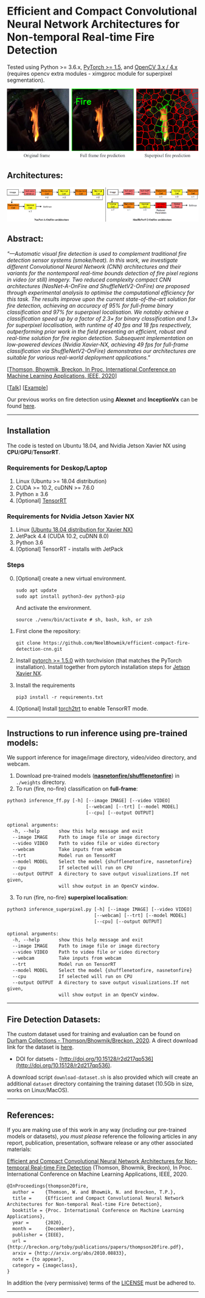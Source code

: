 # Efficient and Compact Convolutional Neural Network Architectures for Non-temporal Real-time Fire Detection

Tested using Python >= 3.6.x, [PyTorch >= 1.5](https://pytorch.org/), and [OpenCV 3.x / 4.x](http://www.opencv.org) (requires opencv extra modules - ximgproc module for superpixel segmentation).

![Architectures](images/icmla_fire2020_ex.png)

## Architectures:
![Architectures](images/icmla_fire2020_arch.png)

## Abstract:

_"—Automatic visual fire detection is used to complement traditional fire detection sensor systems (smoke/heat). In this work, we investigate different Convolutional Neural Network (CNN) architectures and their variants for the nontemporal real-time bounds detection of fire pixel regions in video (or still) imagery. Two reduced complexity compact CNN architectures (NasNet-A-OnFire and ShuffleNetV2-OnFire) are proposed through experimental analysis to optimise the computational efficiency for this task. The results improve upon the current state-of-the-art solution for fire detection, achieving an accuracy of 95% for full-frame binary classification and 97% for superpixel localisation. We notably achieve a classification speed up by a factor of 2.3× for binary classification and 1.3× for superpixel localisation, with runtime of 40 fps and 18 fps respectively, outperforming prior work in the field presenting an efficient, robust and real-time solution for fire region detection. Subsequent implementation on low-powered devices (Nvidia Xavier-NX, achieving 49 fps for full-frame classification via ShuffleNetV2-OnFire) demonstrates our architectures are suitable for various real-world deployment applications."_

[[Thomson, Bhowmik, Breckon, In Proc. International Conference on Machine Learning Applications, IEEE, 2020](https://breckon.org/toby/publications/papers/thompson20fire.pdf)]

[[Talk](https://www.youtube.com/embed/1haTCOHgDtQ)] [[Example](https://www.youtube.com/embed/t6r2TndNSVY)]

Our previous works on fire detection using **Alexnet** and **InceptionVx** can be found [here](https://github.com/tobybreckon/fire-detection-cnn).


---
## Installation
The code is tested on Ubuntu 18.04, and Nvidia Jetson Xavier NX using **CPU**/**GPU**/**TensorRT**.  
### Requirements for Deskop/Laptop
1. Linux (Ubuntu >= 18.04 distribution)
2. CUDA >= 10.2, cuDNN >= 7.6.0
3. Python ≥ 3.6
4. [Optional] [TensorRT](https://docs.nvidia.com/deeplearning/tensorrt/install-guide/index.html) 
### Requirements for Nvidia Jetson Xavier NX
1. Linux [(Ubuntu 18.04 distribution for Xavier NX)](https://developer.nvidia.com/embedded/learn/get-started-jetson-xavier-nx-devkit#intro)
2. JetPack 4.4 (CUDA 10.2, cuDNN 8.0)
3. Python 3.6
4. [Optional] TensorRT - installs with JetPack  

### Steps
0. [Optional] create a new virtual environment. 

    ~~~
    sudo apt update
    sudo apt install python3-dev python3-pip
    ~~~
    And activate the environment.
    
    ~~~
    source ./venv/bin/activate # sh, bash, ksh, or zsh
    ~~~
1. First clone the repository:
    ~~~
    git clone https://github.com/NeelBhowmik/efficient-compact-fire-detection-cnn.git
    ~~~

2. Install [pytorch >= 1.5.0](https://pytorch.org/) with torchvision (that matches the PyTorch installation). Install together from pytorch installation steps for [Jetson Xavier NX](https://forums.developer.nvidia.com/t/pytorch-for-jetson-nano-version-1-6-0-now-available/72048).

3. Install the requirements

    ~~~
    pip3 install -r requirements.txt
    ~~~
4. [Optional] Install [torch2trt](https://nvidia-ai-iot.github.io/torch2trt/master/getting_started.html) to enable TensorRT mode.
---
## Instructions to run inference using pre-trained models:
We support inference for image/image directory, video/video directory, and webcam.

1. Download pre-trained models ([**nasnetonfire/shufflenetonfire**](https://durhamuniversity-my.sharepoint.com/:f:/g/personal/fndr59_durham_ac_uk/EhwAMy58KNBAput-udfWE5cB9grzG4opp6eZNP0BOXO4dw?e=2VJdrq)) in ```./weights``` directory.   
2. To run {fire, no-fire} classification on **full-frame**:

~~~
python3 inference_ff.py [-h] [--image IMAGE] [--video VIDEO] 
                             [--webcam] [--trt] [--model MODEL] 
                             [--cpu] [--output OUTPUT]

optional arguments:
  -h, --help       show this help message and exit
  --image IMAGE    Path to image file or image directory
  --video VIDEO    Path to video file or video directory
  --webcam         Take inputs from webcam
  --trt            Model run on TensorRT
  --model MODEL    Select the model {shufflenetonfire, nasnetonfire}
  --cpu            If selected will run on CPU
  --output OUTPUT  A directory to save output visualizations.If not given,
                   will show output in an OpenCV window.

~~~
3. To run {fire, no-fire} **superpixel localisation**:

~~~
python3 inference_superpixel.py [-h] [--image IMAGE] [--video VIDEO] 
                                [--webcam] [--trt] [--model MODEL] 
                                [--cpu] [--output OUTPUT]

optional arguments:
  -h, --help       show this help message and exit
  --image IMAGE    Path to image file or image directory
  --video VIDEO    Path to video file or video directory
  --webcam         Take inputs from webcam
  --trt            Model run on TensorRT
  --model MODEL    Select the model {shufflenetonfire, nasnetonfire}
  --cpu            If selected will run on CPU
  --output OUTPUT  A directory to save output visualizations.If not given,
                   will show output in an OpenCV window.

~~~

---
## Fire Detection Datasets:

The custom dataset used for training and evaluation can be found on [Durham Collections - Thomson/Bhowmik/Breckon, 2020](https://collections.durham.ac.uk/collections/r1ww72bb497). A direct download link for the dataset is [here](https://collections.durham.ac.uk/downloads/r2d217qp536).

* DOI for datsets - [http://doi.org/10.15128/r2d217qp536](http://doi.org/10.15128/r2d217qp536).

A download script ```download-dataset.sh``` is also provided which will create an additional ```dataset``` directory containing the training dataset (10.5Gb in size, works on Linux/MacOS).

---

## References:

If you are making use of this work in any way (including our pre-trained models or datasets), _you must please_ reference the following articles in any report, publication, presentation, software release
or any other associated materials:

[Efficient and Compact Convolutional Neural Network Architectures for Non-temporal Real-time Fire Detection](https://breckon.org/toby/publications/papers/thompson20fire.pdf)
(Thomson, Bhowmik, Breckon), In Proc. International Conference on Machine Learning Applications, IEEE, 2020.
```
@InProceedings{thompson20fire,
  author =    {Thomson, W. and Bhowmik, N. and Breckon, T.P.},
  title =     {Efficient and Compact Convolutional Neural Network Architectures for Non-temporal Real-time Fire Detection},
  booktitle = {Proc. International Conference on Machine Learning Applications},
  year =      {2020},
  month =     {December},
  publisher = {IEEE},
  url = {http://breckon.org/toby/publications/papers/thompson20fire.pdf},
  arxiv = {http://arxiv.org/abs/2010.08833},
  note = {to appear},
  category = {imageclass},
}
```

In addition the (very permissive) terms of the [LICENSE](LICENSE) must be adhered to.

---